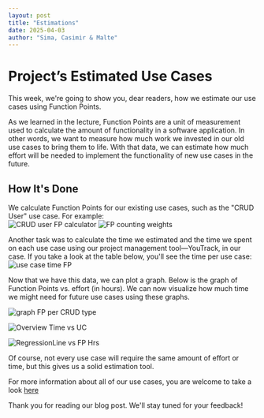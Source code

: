 ```yaml
---
layout: post
title: "Estimations"
date: 2025-04-03
author: "Sima, Casimir & Malte"
---
```


# Project’s Estimated Use Cases

This week, we're going to show you, dear readers, how we estimate our use cases using Function Points.

As we learned in the lecture, Function Points are a unit of measurement used to calculate the amount of functionality in a software application. In other words, we want to measure how much work we invested in our old use cases to bring them to life. With that data, we can estimate how much effort will be needed to implement the functionality of new use cases in the future.

## How It's Done

We calculate Function Points for our existing use cases, such as the "CRUD User" use case. For example:  
![CRUD user FP calculator](/gardeningApp/assets/screenshots/image.png)
![FP counting weights](/gardeningApp/assets/screenshots/FPtype.png)

Another task was to calculate the time we estimated and the time we spent on each use case using our project management tool—YouTrack, in our case. If you take a look at the table below, you'll see the time per use case:  
![use case time FP](/gardeningApp/assets/screenshots/FP_and_Hours.png)

Now that we have this data, we can plot a graph. Below is the graph of Function Points vs. effort (in hours). We can now visualize how much time we might need for future use cases using these graphs.

![graph FP per CRUD type](/gardeningApp/assets/screenshots/FunctionPointsPerCRUDType.png)

![Overview Time vs UC](/gardeningApp/assets/screenshots/EstimatedVsActualHoursPerCRUDType.png)

![RegressionLine vs FP Hrs](/gardeningApp/assets/screenshots/regression-line.png)

Of course, not every use case will require the same amount of effort or time, but this gives us a solid estimation tool.

For more information about all of our use cases, you are welcome to take a look [here](https://docs.google.com/spreadsheets/d/1zhDBTgnGTWBvLu5q1kFAv1N_qjQokxEkWYAxWJZ2RKE/edit?usp=sharing)

Thank you for reading our blog post. We'll stay tuned for your feedback!
